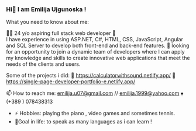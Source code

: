 ### Hi👋 I am Emilija Ujgunoska !

What you need to know about me:

👩‍💻 24 y/o aspiring full stack web developer 🌿  
I have experience in using ASP.NET, C#, HTML, CSS, JavaScript, Angular and SQL Server to develop both front-end and back-end features.
👯  looking for an opportunity to join a dynamic team of developers where I can apply my knowledge and skills to create innovative web applications that meet the needs of the clients and users.  

Some of the projects i did:
🔗 https://calculatorwithsound.netlify.app/
🔗 https://single-page-developer-portfolio-e.netlify.app/

📫 How to reach me: emilija.u07@gmail.com // emilija.1999@yahoo.com
♠ (+389 ) 078438313



- ⚡ Hobbies: playing the piano , video games and sometimes tennis.
- 🎯Goal in life: to speak as many languages as i can learn !
